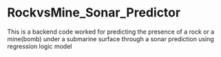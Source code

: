 # RockvsMine_Sonar_Predictor
This is a backend code worked for predicting the presence of a rock or a mine(bomb) under a submarine surface through a sonar prediction using regression logic model

